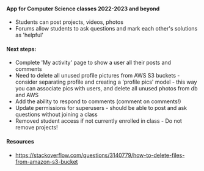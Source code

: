 #### App for Computer Science classes 2022-2023 and beyond
- Students can post projects, videos, photos
- Forums allow students to ask questions and mark each other's solutions as 'helpful'

#### Next steps:
- Complete 'My activity' page to show a user all their posts and comments
- Need to delete all unused profile pictures from AWS S3 buckets - consider separating profile and
  creating a 'profile pics' model - this way you can associate pics with users, and delete all
  unused photos from db and AWS
- Add the ability to respond to comments (comment on comments!)
- Update permissions for superusers - should be able to post and ask questions without
  joining a class
- Removed student access if not currently enrolled in class - Do not remove projects!

#### Resources
- https://stackoverflow.com/questions/3140779/how-to-delete-files-from-amazon-s3-bucket